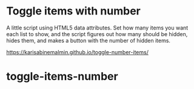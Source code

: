# Toggle items with number

A little script using HTML5 data attributes. Set how many items you want each list to show, and the script figures out how many should be hidden, hides them, and makes a button with the number of hidden items.

https://karisabinemalmin.github.io/toggle-number-items/
# toggle-items-number
